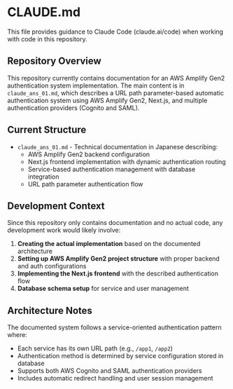 # CLAUDE.md

This file provides guidance to Claude Code (claude.ai/code) when working with code in this repository.

## Repository Overview

This repository currently contains documentation for an AWS Amplify Gen2 authentication system implementation. The main content is in `claude_ans_01.md`, which describes a URL path parameter-based automatic authentication system using AWS Amplify Gen2, Next.js, and multiple authentication providers (Cognito and SAML).

## Current Structure

- `claude_ans_01.md` - Technical documentation in Japanese describing:
  - AWS Amplify Gen2 backend configuration
  - Next.js frontend implementation with dynamic authentication routing
  - Service-based authentication management with database integration
  - URL path parameter authentication flow

## Development Context

Since this repository only contains documentation and no actual code, any development work would likely involve:

1. **Creating the actual implementation** based on the documented architecture
2. **Setting up AWS Amplify Gen2 project structure** with proper backend and auth configurations
3. **Implementing the Next.js frontend** with the described authentication flow
4. **Database schema setup** for service and user management

## Architecture Notes

The documented system follows a service-oriented authentication pattern where:
- Each service has its own URL path (e.g., `/app1`, `/app2`)
- Authentication method is determined by service configuration stored in database
- Supports both AWS Cognito and SAML authentication providers
- Includes automatic redirect handling and user session management